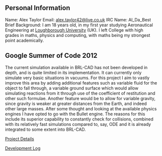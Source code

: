 ## Personal Information

Name: Alex Taylor
Email: alex.taylor42@live.co.uk
IRC Name: Al_Da_Best
Brief Background: I am 18 years old, in my first year studying
Aeronautical Engineering at [Loughborough
University](http://lboro.ac.uk/) (UK). I left College with high grades
in maths, physics and computing, with maths being my strongest point
academically.

## Google Summer of Code 2012

The current simulation available in BRL-CAD has not been developed in
depth, and is quite limited in its implementation. It can currently only
simulate very basic situations in vacuums. For this project I aim to
vastly improve this area by adding additional features such as variable
fluid for the object to fall through, a variable ground surface which
would allow simulating reactions from it through use of the coefficient
of restitution and other such formulae. Another feature would be to
allow for variable gravity, since gravity is weaker at greater distances
from the Earth, and indeed other large masses. After some thought and
looking at the available physics engines I have opted to go with the
Bullet engine. The reasons for this include its superior capability to
constantly check for collisions, combined with its relatively fast
simulations compared to, say, ODE and it is already integrated to some
extent into BRL-CAD.

[Project Details](User:Al_Da_Best/gsoc2012project "wikilink")

[Development Log](User:Al_Da_Best/devlog "wikilink")